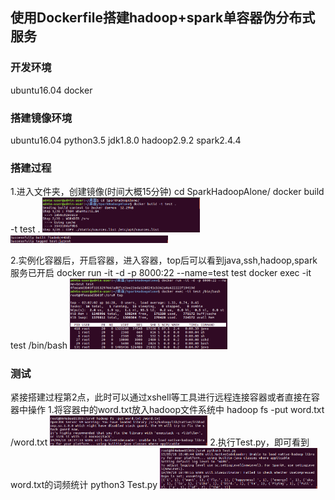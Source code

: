 ## 使用Dockerfile搭建hadoop+spark单容器伪分布式服务
### 开发环境
ubuntu16.04
docker
### 搭建镜像环境
ubuntu16.04
python3.5
jdk1.8.0
hadoop2.9.2
spark2.4.4
### 搭建过程
1.进入文件夹，创建镜像(时间大概15分钟)
cd SparkHadoopAlone/
docker build -t test .
<img src="https://github.com/LiuChen-China/SparkHadoopAlone/blob/master/Static/Image/1.png" width=50%>
<img src="https://github.com/LiuChen-China/SparkHadoopAlone/blob/master/Static/Image/2.png" width=50%>

2.实例化容器后，开启容器，进入容器，top后可以看到java,ssh,hadoop,spark服务已开启
docker run -it -d -p 8000:22 --name=test test
docker exec -it test /bin/bash
<img src="https://github.com/LiuChen-China/SparkHadoopAlone/blob/master/Static/Image/3.png" width=50%>
### 测试
紧接搭建过程第2点，此时可以通过xshell等工具进行远程连接容器或者直接在容器中操作
1.将容器中的word.txt放入hadoop文件系统中
hadoop fs -put word.txt /word.txt
<img src="https://github.com/LiuChen-China/SparkHadoopAlone/blob/master/Static/Image/4.png" width=50%>
2.执行Test.py，即可看到word.txt的词频统计
python3 Test.py
<img src="https://github.com/LiuChen-China/SparkHadoopAlone/blob/master/Static/Image/5.png" width=50%>

